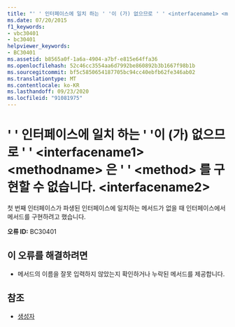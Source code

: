 ```yaml
---
title: "' ' 인터페이스에 일치 하는 ' '이 (가) 없으므로 ' ' <interfacename1> <methodname> 은 ' ' <method> 를 구현할 수 없습니다. <interfacename2>"
ms.date: 07/20/2015
f1_keywords:
- vbc30401
- bc30401
helpviewer_keywords:
- BC30401
ms.assetid: b8565a0f-1a6a-4904-a7bf-e815e64ffa36
ms.openlocfilehash: 52c46cc3554aa6d7992be860892b3b1667f98b1b
ms.sourcegitcommit: bf5c5850654187705bc94cc40ebfb62fe346ab02
ms.translationtype: MT
ms.contentlocale: ko-KR
ms.lasthandoff: 09/23/2020
ms.locfileid: "91081975"
---
```

# <a name="interfacename1-cannot-implement-methodname-because-there-is-no-matching-method-on-interface-interfacename2"></a>' ' 인터페이스에 일치 하는 ' '이 (가) 없으므로 ' ' \<interfacename1> \<methodname> 은 ' ' \<method> 를 구현할 수 없습니다. \<interfacename2>

첫 번째 인터페이스가 파생된 인터페이스에 일치하는 메서드가 없을 때 인터페이스에서 메서드를 구현하려고 했습니다.  
  
 **오류 ID:** BC30401  
  
## <a name="to-correct-this-error"></a>이 오류를 해결하려면  
  
- 메서드의 이름을 잘못 입력하지 않았는지 확인하거나 누락된 메서드를 제공합니다.  
  
## <a name="see-also"></a>참조

- [생성자](../programming-guide/concepts/object-oriented-programming.md#constructors)
